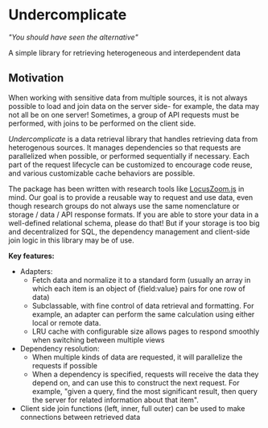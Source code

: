 # Undercomplicate

_"You should have seen the alternative"_

A simple library for retrieving heterogeneous and interdependent data

## Motivation
When working with sensitive data from multiple sources, it is not always possible to load and join data on the server side- for example, the data may not all be on one server! Sometimes, a group of API requests must be performed, with joins to be performed on the client side.

_Undercomplicate_ is a data retrieval library that handles retrieving data from heterogenous sources. It manages dependencies so that requests are parallelized when possible, or performed sequentially if necessary. Each part of the request lifecycle can be customized to encourage code reuse, and various customizable cache behaviors are possible.

The package has been written with research tools like [LocusZoom.js](https://github.com/statgen/locuszoom) in mind. Our goal is to provide a reusable way to request and use data, even though research groups do not always use the same nomenclature or storage / data / API response formats. If you are able to store your data in a well-defined relational schema, please do that! But if your storage is too big and decentralized for SQL, the dependency management and client-side join logic in this library may be of use.  

**Key features:**

- Adapters:
  - Fetch data and normalize it to a standard form (usually an array in which each item is an object of {field:value} pairs for one row of data)
  - Subclassable, with fine control of data retrieval and formatting. For example, an adapter can perform the same calculation using either local or remote data.
  - LRU cache with configurable size allows pages to respond smoothly when switching between multiple views
- Dependency resolution: 
  - When multiple kinds of data are requested, it will parallelize the requests if possible
  - When a dependency is specified, requests will receive the data they depend on, and can use this to construct the next request. For example, "given a query, find the most significant result, then query the server for related information about that item".
- Client side join functions (left, inner, full outer) can be used to make connections between retrieved data
